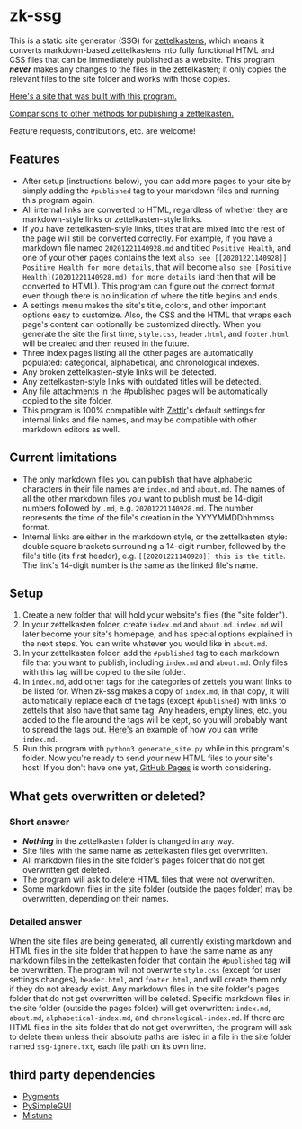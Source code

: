 # zk-ssg

This is a static site generator (SSG) for [zettelkastens](https://blog.viktomas.com/posts/slip-box/), which means it converts markdown-based zettelkastens into fully functional HTML and CSS files that can be immediately published as a website. This program **_never_** makes any changes to the files in the zettelkasten; it only copies the relevant files to the site folder and works with those copies.

[Here's a site that was built with this program.](https://wheelercj.github.io/notes/)

[Comparisons to other methods for publishing a zettelkasten.](https://wheelercj.github.io/notes/pages/20210510123255.html)

Feature requests, contributions, etc. are welcome!

## Features
* After setup (instructions below), you can add more pages to your site by simply adding the `#published` tag to your markdown files and running this program again.
* All internal links are converted to HTML, regardless of whether they are markdown-style links or zettelkasten-style links.
* If you have zettelkasten-style links, titles that are mixed into the rest of the page will still be converted correctly. For example, if you have a markdown file named `20201221140928.md` and titled `Positive Health`, and one of your other pages contains the text `also see [[20201221140928]] Positive Health for more details`, that will become `also see [Positive Health](20201221140928.md) for more details` (and then that will be converted to HTML). This program can figure out the correct format even though there is no indication of where the title begins and ends.
* A settings menu makes the site's title, colors, and other important options easy to customize. Also, the CSS and the HTML that wraps each page's content can optionally be customized directly. When you generate the site the first time, `style.css`, `header.html`, and `footer.html` will be created and then reused in the future.
* Three index pages listing all the other pages are automatically populated: categorical, alphabetical, and chronological indexes.
* Any broken zettelkasten-style links will be detected.
* Any zettelkasten-style links with outdated titles will be detected.
* Any file attachments in the #published pages will be automatically copied to the site folder.
* This program is 100% compatible with [Zettlr](https://www.zettlr.com/)'s default settings for internal links and file names, and may be compatible with other markdown editors as well.

## Current limitations
* The only markdown files you can publish that have alphabetic characters in their file names are `index.md` and `about.md`. The names of all the other markdown files you want to publish must be 14-digit numbers followed by `.md`, e.g. `20201221140928.md`. The number represents the time of the file's creation in the YYYYMMDDhhmmss format.
* Internal links are either in the markdown style, or the zettelkasten style: double square brackets surrounding a 14-digit number, followed by the file's title (its first header), e.g. `[[20201221140928]] this is the title`. The link's 14-digit number is the same as the linked file's name.

## Setup
1. Create a new folder that will hold your website's files (the "site folder").
2. In your zettelkasten folder, create `index.md` and `about.md`. `index.md` will later become your site's homepage, and has special options explained in the next steps. You can write whatever you would like in `about.md`.
3. In your zettelkasten folder, add the `#published` tag to each markdown file that you want to publish, including `index.md` and `about.md`. Only files with this tag will be copied to the site folder.
4. In `index.md`, add other tags for the categories of zettels you want links to be listed for. When zk-ssg makes a copy of `index.md`, in that copy, it will automatically replace each of the tags (except `#published`) with links to zettels that also have that same tag. Any headers, empty lines, etc. you added to the file around the tags will be kept, so you will probably want to spread the tags out. [Here's](https://gist.github.com/wheelercj/f5a974277f2d6096471a88a2c27562f0) an example of how you can write `index.md`.
5. Run this program with `python3 generate_site.py` while in this program's folder. Now you're ready to send your new HTML files to your site's host! If you don't have one yet, [GitHub Pages](https://pages.github.com/) is worth considering.

## What gets overwritten or deleted?
### Short answer
* **_Nothing_** in the zettelkasten folder is changed in any way.
* Site files with the same name as zettelkasten files get overwritten.
* All markdown files in the site folder's pages folder that do not get overwritten get deleted.
* The program will ask to delete HTML files that were not overwritten.
* Some markdown files in the site folder (outside the pages folder) may be overwritten, depending on their names.

### Detailed answer
When the site files are being generated, all currently existing markdown and HTML files in the site folder that happen to have the same name as any markdown files in the zettelkasten folder that contain the `#published` tag will be overwritten. The program will not overwrite `style.css` (except for user settings changes), `header.html`, and `footer.html`, and will create them only if they do not already exist. Any markdown files in the site folder's pages folder that do not get overwritten will be deleted. Specific markdown files in the site folder (outside the pages folder) will get overwritten: `index.md`, `about.md`, `alphabetical-index.md`, and `chronological-index.md`. If there are HTML files in the site folder that do not get overwritten, the program will ask to delete them unless their absolute paths are listed in a file in the site folder named `ssg-ignore.txt`, each file path on its own line.

## third party dependencies

* [Pygments](https://pygments.org/)
* [PySimpleGUI](https://pysimplegui.readthedocs.io/en/latest/)
* [Mistune](https://github.com/lepture/mistune)
